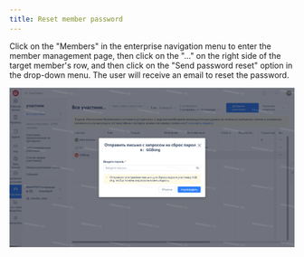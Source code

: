 ```yaml
---
title: Reset member password
---
```


Click on the "Members" in the enterprise navigation menu to enter the member management page, then click on the "..." on the right side of the target member's row, and then click on the "Send password reset" option in the drop-down menu. The user will receive an email to reset the password.

![Image Description](assets/image386.png)